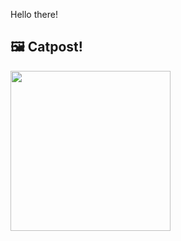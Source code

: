 Hello there!



## 🖼️ Catpost!

<sub>
    <img src="https://cdn2.thecatapi.com/images/2as.jpg" height="256">
</sub>

